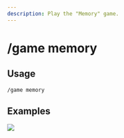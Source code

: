 ```yaml
---
description: Play the "Memory" game.
---
```


# /game memory

## Usage

```
/game memory
```

## Examples

![](https://github.com/xNickyDev/Forkman/assets/111157596/ef6875a6-3f7d-485c-af9d-dd23e1e3e837)